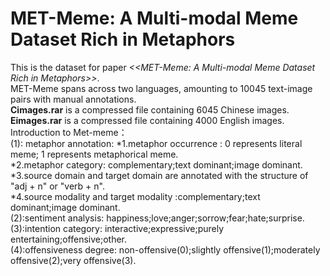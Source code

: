 # MET-Meme: A Multi-modal Meme Dataset Rich in Metaphors
This is the dataset for paper *<<MET-Meme: A Multi-modal Meme Dataset Rich in Metaphors>>*.  <br>
MET-Meme spans across two languages, amounting to 10045 text-image pairs with manual annotations.  <br>
**Cimages.rar** is a compressed file containing 6045 Chinese images.<br>
**Eimages.rar** is a compressed file containing 4000 English images.<br>
Introduction to Met-meme： <br>
(1): metaphor annotation: *1.metaphor occurrence : 0 represents literal meme; 1 represents metaphorical meme. <br>
                          *2.metaphor category: complementary;text dominant;image dominant.<br>
                          *3.source domain and target domain are annotated with the structure of "adj + n" or "verb + n". <br>
                          *4.source modality and target modality :complementary;text dominant;image dominant. <br>
(2):sentiment analysis:  happiness;love;anger;sorrow;fear;hate;surprise.<br>
(3):intention category:  interactive;expressive;purely entertaining;offensive;other.<br>
(4):offensiveness degree: non-offensive(0);slightly offensive(1);moderately offensive(2);very offensive(3).<br>
